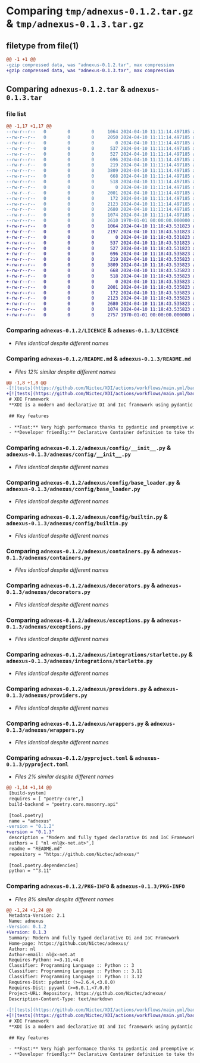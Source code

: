 # Comparing `tmp/adnexus-0.1.2.tar.gz` & `tmp/adnexus-0.1.3.tar.gz`

## filetype from file(1)

```diff
@@ -1 +1 @@
-gzip compressed data, was "adnexus-0.1.2.tar", max compression
+gzip compressed data, was "adnexus-0.1.3.tar", max compression
```

## Comparing `adnexus-0.1.2.tar` & `adnexus-0.1.3.tar`

### file list

```diff
@@ -1,17 +1,17 @@
--rw-r--r--   0        0        0     1064 2024-04-10 11:11:14.497185 adnexus-0.1.2/LICENCE
--rw-r--r--   0        0        0     2050 2024-04-10 11:11:14.497185 adnexus-0.1.2/README.md
--rw-r--r--   0        0        0        0 2024-04-10 11:11:14.497185 adnexus-0.1.2/adnexus/__init__.py
--rw-r--r--   0        0        0      537 2024-04-10 11:11:14.497185 adnexus-0.1.2/adnexus/config/__init__.py
--rw-r--r--   0        0        0      527 2024-04-10 11:11:14.497185 adnexus-0.1.2/adnexus/config/base_loader.py
--rw-r--r--   0        0        0      696 2024-04-10 11:11:14.497185 adnexus-0.1.2/adnexus/config/builtin.py
--rw-r--r--   0        0        0      219 2024-04-10 11:11:14.497185 adnexus-0.1.2/adnexus/config/helpers.py
--rw-r--r--   0        0        0     3809 2024-04-10 11:11:14.497185 adnexus-0.1.2/adnexus/containers.py
--rw-r--r--   0        0        0      668 2024-04-10 11:11:14.497185 adnexus-0.1.2/adnexus/decorators.py
--rw-r--r--   0        0        0      518 2024-04-10 11:11:14.497185 adnexus-0.1.2/adnexus/exceptions.py
--rw-r--r--   0        0        0        0 2024-04-10 11:11:14.497185 adnexus-0.1.2/adnexus/integrations/__init__.py
--rw-r--r--   0        0        0     2001 2024-04-10 11:11:14.497185 adnexus-0.1.2/adnexus/integrations/starlette.py
--rw-r--r--   0        0        0      172 2024-04-10 11:11:14.497185 adnexus-0.1.2/adnexus/markers.py
--rw-r--r--   0        0        0     2123 2024-04-10 11:11:14.497185 adnexus-0.1.2/adnexus/providers.py
--rw-r--r--   0        0        0     2680 2024-04-10 11:11:14.497185 adnexus-0.1.2/adnexus/wrappers.py
--rw-r--r--   0        0        0     1074 2024-04-10 11:11:14.497185 adnexus-0.1.2/pyproject.toml
--rw-r--r--   0        0        0     2610 1970-01-01 00:00:00.000000 adnexus-0.1.2/PKG-INFO
+-rw-r--r--   0        0        0     1064 2024-04-10 11:18:43.531823 adnexus-0.1.3/LICENCE
+-rw-r--r--   0        0        0     2197 2024-04-10 11:18:43.531823 adnexus-0.1.3/README.md
+-rw-r--r--   0        0        0        0 2024-04-10 11:18:43.531823 adnexus-0.1.3/adnexus/__init__.py
+-rw-r--r--   0        0        0      537 2024-04-10 11:18:43.531823 adnexus-0.1.3/adnexus/config/__init__.py
+-rw-r--r--   0        0        0      527 2024-04-10 11:18:43.531823 adnexus-0.1.3/adnexus/config/base_loader.py
+-rw-r--r--   0        0        0      696 2024-04-10 11:18:43.535823 adnexus-0.1.3/adnexus/config/builtin.py
+-rw-r--r--   0        0        0      219 2024-04-10 11:18:43.535823 adnexus-0.1.3/adnexus/config/helpers.py
+-rw-r--r--   0        0        0     3809 2024-04-10 11:18:43.535823 adnexus-0.1.3/adnexus/containers.py
+-rw-r--r--   0        0        0      668 2024-04-10 11:18:43.535823 adnexus-0.1.3/adnexus/decorators.py
+-rw-r--r--   0        0        0      518 2024-04-10 11:18:43.535823 adnexus-0.1.3/adnexus/exceptions.py
+-rw-r--r--   0        0        0        0 2024-04-10 11:18:43.535823 adnexus-0.1.3/adnexus/integrations/__init__.py
+-rw-r--r--   0        0        0     2001 2024-04-10 11:18:43.535823 adnexus-0.1.3/adnexus/integrations/starlette.py
+-rw-r--r--   0        0        0      172 2024-04-10 11:18:43.535823 adnexus-0.1.3/adnexus/markers.py
+-rw-r--r--   0        0        0     2123 2024-04-10 11:18:43.535823 adnexus-0.1.3/adnexus/providers.py
+-rw-r--r--   0        0        0     2680 2024-04-10 11:18:43.535823 adnexus-0.1.3/adnexus/wrappers.py
+-rw-r--r--   0        0        0     1074 2024-04-10 11:18:43.535823 adnexus-0.1.3/pyproject.toml
+-rw-r--r--   0        0        0     2757 1970-01-01 00:00:00.000000 adnexus-0.1.3/PKG-INFO
```

### Comparing `adnexus-0.1.2/LICENCE` & `adnexus-0.1.3/LICENCE`

 * *Files identical despite different names*

### Comparing `adnexus-0.1.2/README.md` & `adnexus-0.1.3/README.md`

 * *Files 12% similar despite different names*

```diff
@@ -1,8 +1,8 @@
-[![tests](https://github.com/Nictec/XDI/actions/workflows/main.yml/badge.svg)](https://github.com/Nictec/XDI/actions/workflows/main.yml) [![Docs](https://github.com/Nictec/adnexus/actions/workflows/docs.yml/badge.svg)](https://github.com/Nictec/adnexus/actions/workflows/docs.yml)
+[![tests](https://github.com/Nictec/XDI/actions/workflows/main.yml/badge.svg)](https://github.com/Nictec/XDI/actions/workflows/main.yml) [![docs](https://github.com/Nictec/adnexus/actions/workflows/docs.yml/badge.svg)](https://github.com/Nictec/adnexus/actions/workflows/docs.yml) [![build](https://github.com/Nictec/adnexus/actions/workflows/build.yml/badge.svg)](https://github.com/Nictec/adnexus/actions/workflows/build.yml)
 # XDI Framework
 **XDI is a modern and declarative DI and IoC framework using pydantic for config and data.**
 
 ## Key features
 
 - **Fast:** Very high performance thanks to pydantic and preemptive wiring
 - **Developer friendly:** Declarative Container definition to take the "Magic" out of DI
```

### Comparing `adnexus-0.1.2/adnexus/config/__init__.py` & `adnexus-0.1.3/adnexus/config/__init__.py`

 * *Files identical despite different names*

### Comparing `adnexus-0.1.2/adnexus/config/base_loader.py` & `adnexus-0.1.3/adnexus/config/base_loader.py`

 * *Files identical despite different names*

### Comparing `adnexus-0.1.2/adnexus/config/builtin.py` & `adnexus-0.1.3/adnexus/config/builtin.py`

 * *Files identical despite different names*

### Comparing `adnexus-0.1.2/adnexus/containers.py` & `adnexus-0.1.3/adnexus/containers.py`

 * *Files identical despite different names*

### Comparing `adnexus-0.1.2/adnexus/decorators.py` & `adnexus-0.1.3/adnexus/decorators.py`

 * *Files identical despite different names*

### Comparing `adnexus-0.1.2/adnexus/exceptions.py` & `adnexus-0.1.3/adnexus/exceptions.py`

 * *Files identical despite different names*

### Comparing `adnexus-0.1.2/adnexus/integrations/starlette.py` & `adnexus-0.1.3/adnexus/integrations/starlette.py`

 * *Files identical despite different names*

### Comparing `adnexus-0.1.2/adnexus/providers.py` & `adnexus-0.1.3/adnexus/providers.py`

 * *Files identical despite different names*

### Comparing `adnexus-0.1.2/adnexus/wrappers.py` & `adnexus-0.1.3/adnexus/wrappers.py`

 * *Files identical despite different names*

### Comparing `adnexus-0.1.2/pyproject.toml` & `adnexus-0.1.3/pyproject.toml`

 * *Files 2% similar despite different names*

```diff
@@ -1,14 +1,14 @@
 [build-system]
 requires = [ "poetry-core",]
 build-backend = "poetry.core.masonry.api"
 
 [tool.poetry]
 name = "adnexus"
-version = "0.1.2"
+version = "0.1.3"
 description = "Modern and fully typed declarative Di and IoC Framework"
 authors = [ "nl <nl@x-net.at>",]
 readme = "README.md"
 repository = "https://github.com/Nictec/adnexus/"
 
 [tool.poetry.dependencies]
 python = "^3.11"
```

### Comparing `adnexus-0.1.2/PKG-INFO` & `adnexus-0.1.3/PKG-INFO`

 * *Files 8% similar despite different names*

```diff
@@ -1,24 +1,24 @@
 Metadata-Version: 2.1
 Name: adnexus
-Version: 0.1.2
+Version: 0.1.3
 Summary: Modern and fully typed declarative Di and IoC Framework
 Home-page: https://github.com/Nictec/adnexus/
 Author: nl
 Author-email: nl@x-net.at
 Requires-Python: >=3.11,<4.0
 Classifier: Programming Language :: Python :: 3
 Classifier: Programming Language :: Python :: 3.11
 Classifier: Programming Language :: Python :: 3.12
 Requires-Dist: pydantic (>=2.6.4,<3.0.0)
 Requires-Dist: pyyaml (>=6.0.1,<7.0.0)
 Project-URL: Repository, https://github.com/Nictec/adnexus/
 Description-Content-Type: text/markdown
 
-[![tests](https://github.com/Nictec/XDI/actions/workflows/main.yml/badge.svg)](https://github.com/Nictec/XDI/actions/workflows/main.yml) [![Docs](https://github.com/Nictec/adnexus/actions/workflows/docs.yml/badge.svg)](https://github.com/Nictec/adnexus/actions/workflows/docs.yml)
+[![tests](https://github.com/Nictec/XDI/actions/workflows/main.yml/badge.svg)](https://github.com/Nictec/XDI/actions/workflows/main.yml) [![docs](https://github.com/Nictec/adnexus/actions/workflows/docs.yml/badge.svg)](https://github.com/Nictec/adnexus/actions/workflows/docs.yml) [![build](https://github.com/Nictec/adnexus/actions/workflows/build.yml/badge.svg)](https://github.com/Nictec/adnexus/actions/workflows/build.yml)
 # XDI Framework
 **XDI is a modern and declarative DI and IoC framework using pydantic for config and data.**
 
 ## Key features
 
 - **Fast:** Very high performance thanks to pydantic and preemptive wiring
 - **Developer friendly:** Declarative Container definition to take the "Magic" out of DI
```

